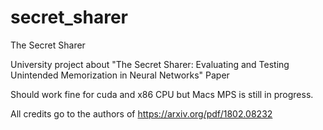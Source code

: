 # secret_sharer
The Secret Sharer

University project about "The Secret Sharer: Evaluating and Testing
Unintended Memorization in Neural Networks" Paper 

Should work fine for cuda and x86 CPU but Macs MPS is still in progress.

All credits go to the authors of https://arxiv.org/pdf/1802.08232
